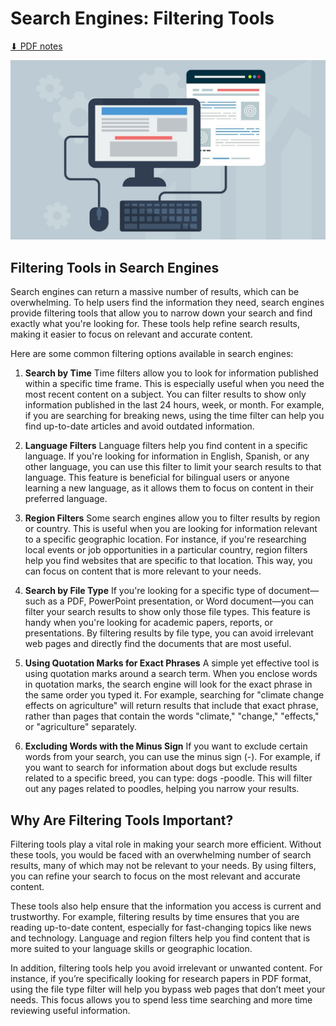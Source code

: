 # Search Engines: Filtering Tools

[⬇ PDF notes](s31_filteringtools.pdf)

<img src="images/search_engine_computer.jpg" class="header">

## Filtering Tools in Search Engines

Search engines can return a massive number of results, which can be overwhelming. To help users find the information they need, search engines provide filtering tools that allow you to narrow down your search and find exactly what you're looking for. These tools help refine search results, making it easier to focus on relevant and accurate content.

Here are some common filtering options available in search engines:

1. **Search by Time**
   Time filters allow you to look for information published within a specific time frame. This is especially useful when you need the most recent content on a subject. You can filter results to show only information published in the last 24 hours, week, or month. For example, if you are searching for breaking news, using the time filter can help you find up-to-date articles and avoid outdated information.

2. **Language Filters**
   Language filters help you find content in a specific language. If you're looking for information in English, Spanish, or any other language, you can use this filter to limit your search results to that language. This feature is beneficial for bilingual users or anyone learning a new language, as it allows them to focus on content in their preferred language.

3. **Region Filters**
   Some search engines allow you to filter results by region or country. This is useful when you are looking for information relevant to a specific geographic location. For instance, if you're researching local events or job opportunities in a particular country, region filters help you find websites that are specific to that location. This way, you can focus on content that is more relevant to your needs.

4. **Search by File Type**
   If you're looking for a specific type of document—such as a PDF, PowerPoint presentation, or Word document—you can filter your search results to show only those file types. This feature is handy when you're looking for academic papers, reports, or presentations. By filtering results by file type, you can avoid irrelevant web pages and directly find the documents that are most useful.

5. **Using Quotation Marks for Exact Phrases**
   A simple yet effective tool is using quotation marks around a search term. When you enclose words in quotation marks, the search engine will look for the exact phrase in the same order you typed it. For example, searching for "climate change effects on agriculture" will return results that include that exact phrase, rather than pages that contain the words "climate," "change," "effects," or "agriculture" separately.

6. **Excluding Words with the Minus Sign**
   If you want to exclude certain words from your search, you can use the minus sign (-). For example, if you want to search for information about dogs but exclude results related to a specific breed, you can type: dogs -poodle. This will filter out any pages related to poodles, helping you narrow your results.

## Why Are Filtering Tools Important?

Filtering tools play a vital role in making your search more efficient. Without these tools, you would be faced with an overwhelming number of search results, many of which may not be relevant to your needs. By using filters, you can refine your search to focus on the most relevant and accurate content.

These tools also help ensure that the information you access is current and trustworthy. For example, filtering results by time ensures that you are reading up-to-date content, especially for fast-changing topics like news and technology. Language and region filters help you find content that is more suited to your language skills or geographic location.

In addition, filtering tools help you avoid irrelevant or unwanted content. For instance, if you’re specifically looking for research papers in PDF format, using the file type filter will help you bypass web pages that don’t meet your needs. This focus allows you to spend less time searching and more time reviewing useful information.